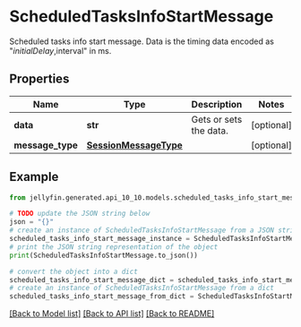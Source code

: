 # ScheduledTasksInfoStartMessage

Scheduled tasks info start message.  Data is the timing data encoded as \"$initialDelay,$interval\" in ms.

## Properties

Name | Type | Description | Notes
------------ | ------------- | ------------- | -------------
**data** | **str** | Gets or sets the data. | [optional] 
**message_type** | [**SessionMessageType**](SessionMessageType.md) |  | [optional] 

## Example

```python
from jellyfin.generated.api_10_10.models.scheduled_tasks_info_start_message import ScheduledTasksInfoStartMessage

# TODO update the JSON string below
json = "{}"
# create an instance of ScheduledTasksInfoStartMessage from a JSON string
scheduled_tasks_info_start_message_instance = ScheduledTasksInfoStartMessage.from_json(json)
# print the JSON string representation of the object
print(ScheduledTasksInfoStartMessage.to_json())

# convert the object into a dict
scheduled_tasks_info_start_message_dict = scheduled_tasks_info_start_message_instance.to_dict()
# create an instance of ScheduledTasksInfoStartMessage from a dict
scheduled_tasks_info_start_message_from_dict = ScheduledTasksInfoStartMessage.from_dict(scheduled_tasks_info_start_message_dict)
```
[[Back to Model list]](../README.md#documentation-for-models) [[Back to API list]](../README.md#documentation-for-api-endpoints) [[Back to README]](../README.md)


